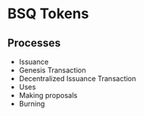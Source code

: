 # BSQ Tokens

## Processes
- Issuance
 - Genesis Transaction
 - Decentralized Issuance Transaction
- Uses
 - Making proposals
- Burning
